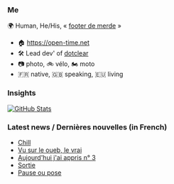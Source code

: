 ### Me

🌍 Human, He/His, « [footer de merde](https://open-time.net/post/2013/07/17/La-veritable-histoire-du-Footer-de-merde-) » 
* 🏠 https://open-time.net 
* 🛠️ Lead dev' of [dotclear](https://git.dotclear.org/dev/dotclear)
* 📷 photo, 🚲 vélo, 🏍️ moto 
* 🇫🇷 native, 🇬🇧 speaking, 🇪🇺 living

### Insights

[![GitHub Stats](https://github-readme-stats-sigma-five.vercel.app/api?username=franck-paul)](https://github.com/franck-paul)

### Latest news / Dernières nouvelles (in French)

<!-- BLOG-POST-LIST:START -->
- [Chill](https://open-time.net/post/2024/07/19/Chill)
- [Vu sur le oueb, le vrai](https://open-time.net/post/2024/07/18/Vu-sur-le-oueb-le-vrai)
- [Aujourd&#39;hui j&#39;ai appris n° 3](https://open-time.net/post/2024/07/17/Aujourd-hui-j-ai-appris-n-3)
- [Sortie](https://open-time.net/post/2024/07/16/Sortie)
- [Pause ou pose](https://open-time.net/post/2024/07/15/Pause-ou-pose)
<!-- BLOG-POST-LIST:END -->
